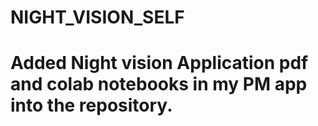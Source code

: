 # NIGHT_VISION_SELF
# Added Night vision Application pdf and colab notebooks in my PM app into the repository.
